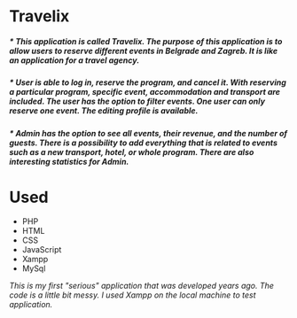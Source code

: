 # Travelix

##### * This application is called Travelix. The purpose of this application is to allow users to reserve different events in Belgrade and Zagreb. It is like an application for a travel agency. 
##### * User is able to log in, reserve the program, and cancel it. With reserving a particular program, specific event, accommodation and transport are included. The user has the option to filter events. One user can only reserve one event. The editing profile is available.
##### * Admin has the option to see all events, their revenue, and the number of guests. There is a possibility to add everything that is related to events such as a new transport,  hotel, or whole program.  There are also interesting statistics for Admin. #####

# Used 
* PHP
* HTML
* CSS
* JavaScript
* Xampp
* MySql 

_This is my first "serious" application that was developed years ago. The code is a little bit messy. I used Xampp on the local machine to test application._
